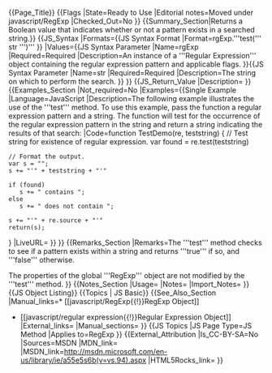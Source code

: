{{Page_Title}}
{{Flags
|State=Ready to Use
|Editorial notes=Moved under javascript/RegExp
|Checked_Out=No
}}
{{Summary_Section|Returns a Boolean value that indicates whether or not a pattern exists in a searched string.}}
{{JS_Syntax
|Formats={{JS Syntax Format
|Format=rgExp.'''test(''' str ''')'''
}}
|Values={{JS Syntax Parameter
|Name=rgExp
|Required=Required
|Description=An instance of a '''Regular Expression''' object containing the regular expression pattern and applicable flags.
}}{{JS Syntax Parameter
|Name=str
|Required=Required
|Description=The string on which to perform the search.
}}
}}
{{JS_Return_Value
|Description=
}}
{{Examples_Section
|Not_required=No
|Examples={{Single Example
|Language=JavaScript
|Description=The following example illustrates the use of the '''test''' method. To use this example, pass the function a regular expression pattern and a string. The function will test for the occurrence of the regular expression pattern in the string and return a string indicating the results of that search:
|Code=function TestDemo(re, teststring)
 {
    // Test string for existence of regular expression.
    var found = re.test(teststring)
 
    // Format the output.
    var s = "";
    s += "'" + teststring + "'"
 
    if (found)
       s += " contains ";
    else
       s += " does not contain ";
       
    s += "'" + re.source + "'"
    return(s);
 }
|LiveURL=
}}
}}
{{Remarks_Section
|Remarks=The '''test''' method checks to see if a pattern exists within a string and returns '''true''' if so, and '''false''' otherwise.

The properties of the global '''RegExp''' object are not modified by the '''test''' method.
}}
{{Notes_Section
|Usage=
|Notes=
|Import_Notes=
}}
{{JS Object Listing}}
{{Topics | JS Basic}}
{{See_Also_Section
|Manual_links=* [[javascript/RegExp{{!}}RegExp Object]]
* [[javascript/regular expression{{!}}Regular Expression Object]]
|External_links=
|Manual_sections=
}}
{{JS Topics
|JS Page Type=JS Method
|Applies to=RegExp
}}
{{External_Attribution
|Is_CC-BY-SA=No
|Sources=MSDN
|MDN_link=
|MSDN_link=http://msdn.microsoft.com/en-us/library/ie/a55e5s6b(v=vs.94).aspx
|HTML5Rocks_link=
}}